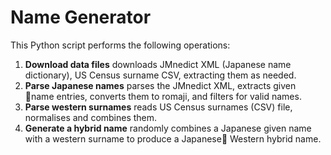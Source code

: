 # Name Generator

This Python script performs the following operations:

1. **Download data files** downloads JMnedict XML (Japanese name dictionary), US Census surname CSV, extracting them as needed.
2. **Parse Japanese names** parses the JMnedict XML, extracts given name entries, converts them to romaji, and filters for valid names.
3. **Parse western surnames** reads US Census surnames (CSV) file, normalises and combines them.
4. **Generate a hybrid name** randomly combines a Japanese given name with a western surname to produce a Japanese Western hybrid name.
